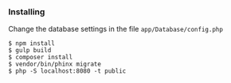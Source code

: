 ### Installing

Сhange the database settings in the file `app/Database/config.php`

```
$ npm install
$ gulp build
$ composer install
$ vendor/bin/phinx migrate
$ php -S localhost:8080 -t public
```